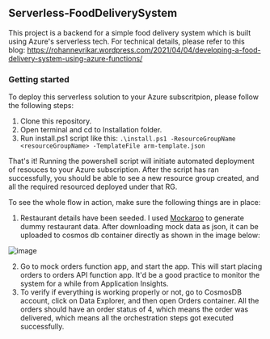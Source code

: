 ## Serverless-FoodDeliverySystem

This project is a backend for a simple food delivery system which is built using Azure's serverless tech. For technical details, please refer to this blog: https://rohannevrikar.wordpress.com/2021/04/04/developing-a-food-delivery-system-using-azure-functions/

### Getting started


To deploy this serverless solution to your Azure subscritpion, please follow the following steps:

1. Clone this repository.
2. Open terminal and cd to Installation folder.
3. Run install.ps1 script like this: `.\install.ps1 -ResourceGroupName <resourceGroupName> -TemplateFile arm-template.json`

That's it! Running the powershell script will initiate automated deployment of resouces to your Azure subscription. After the script has ran successfully, you should be able to see a new resource group created, and all the required resourced deployed under that RG. 

To see the whole flow in action, make sure the following things are in place:

1. Restaurant details have been seeded. I used [Mockaroo](mockaroo.com) to generate dummy restaurant data. After downloading mock data as json, it can be uploaded to cosmos db container directly as shown in the image below:

![image](https://user-images.githubusercontent.com/26645175/115204207-dc756b80-a115-11eb-9432-ef3dc8d00b51.png)

2. Go to mock orders function app, and start the app. This will start placing orders to orders API function app. It'd be a good practice to monitor the system for a while from Application Insights.
3. To verify if everything is working properly or not, go to CosmosDB account, click on Data Explorer, and then open Orders container. All the orders should have an order status of 4, which means the order was delivered, which means all the orchestration steps got executed successfully. 

